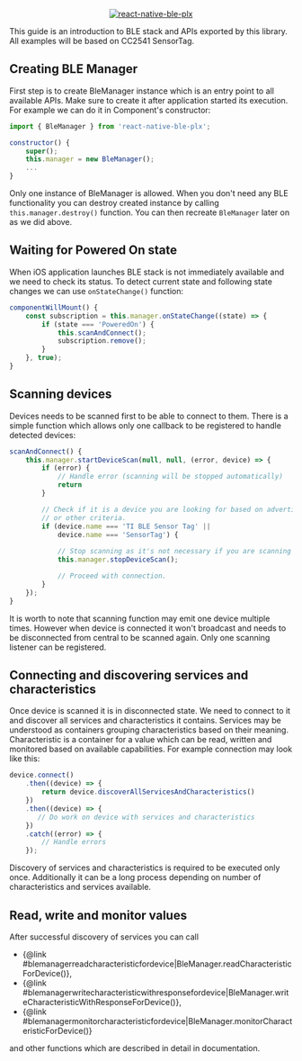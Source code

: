 <p align="center">
  <a href="https://github.com/Polidea/react-native-ble-plx"><img alt="react-native-ble-plx" src="logo.png" /></a>
</p>

This guide is an introduction to BLE stack and APIs exported by this library. All examples
will be based on CC2541 SensorTag.

## Creating BLE Manager

First step is to create BleManager instance which is an entry point to all available APIs.
Make sure to create it after application started its execution. For example we can do it in
Component's constructor:

```js
import { BleManager } from 'react-native-ble-plx';

constructor() {
    super();
    this.manager = new BleManager();
    ...
}
```

Only one instance of BleManager is allowed. When you don't need any BLE functionality you
can destroy created instance by calling `this.manager.destroy()` function. You can then
recreate `BleManager` later on as we did above.

## Waiting for Powered On state

When iOS application launches BLE stack is not immediately available and we need to check its status.
To detect current state and following state changes we can use `onStateChange()` function:

```js
componentWillMount() {
    const subscription = this.manager.onStateChange((state) => {
        if (state === 'PoweredOn') {
            this.scanAndConnect();
            subscription.remove();
        }
    }, true);
}
```

## Scanning devices

Devices needs to be scanned first to be able to connect to them. There is a simple function
which allows only one callback to be registered to handle detected devices:

```js
scanAndConnect() {
    this.manager.startDeviceScan(null, null, (error, device) => {
        if (error) {
            // Handle error (scanning will be stopped automatically)
            return
        }

        // Check if it is a device you are looking for based on advertisement data
        // or other criteria.
        if (device.name === 'TI BLE Sensor Tag' || 
            device.name === 'SensorTag') {
            
            // Stop scanning as it's not necessary if you are scanning for one device.
            this.manager.stopDeviceScan();

            // Proceed with connection.
        }
    });
}
```

It is worth to note that scanning function may emit one device multiple times. However 
when device is connected it won't broadcast and needs to be disconnected from central 
to be scanned again. Only one scanning listener can be registered.

## Connecting and discovering services and characteristics

Once device is scanned it is in disconnected state. We need to connect to it and discover 
all services and characteristics it contains. Services may be understood
as containers grouping characteristics based on their meaning. Characteristic is a
container for a value which can be read, written and monitored based on available
capabilities. For example connection may look like this:

```javascript
device.connect()
    .then((device) => {
        return device.discoverAllServicesAndCharacteristics()
    })
    .then((device) => {
       // Do work on device with services and characteristics
    })
    .catch((error) => {
        // Handle errors
    });
```

Discovery of services and characteristics is required to be executed only once. Additionally
it can be a long process depending on number of characteristics and services available.

## Read, write and monitor values

After successful discovery of services you can call 
* {@link #blemanagerreadcharacteristicfordevice|BleManager.readCharacteristicForDevice()},
* {@link #blemanagerwritecharacteristicwithresponsefordevice|BleManager.writeCharacteristicWithResponseForDevice()}, 
* {@link #blemanagermonitorcharacteristicfordevice|BleManager.monitorCharacteristicForDevice()}

and other functions which are described in detail in documentation.

